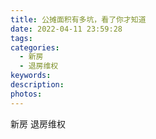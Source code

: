 ```yaml
---
title: 公摊面积有多坑，看了你才知道
date: 2022-04-11 23:59:28
tags:
categories:
  - 新房
  - 退房维权
keywords:
description:
photos:
---
```



新房
退房维权
